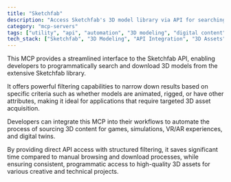 ```yaml
---
title: "Sketchfab"
description: "Access Sketchfab's 3D model library via API for searching and downloading models with filters for animated or rigged content."
category: "mcp-servers"
tags: ["utility", "api", "automation", "3D modeling", "digital content", "asset management"]
tech_stack: ["Sketchfab", "3D Modeling", "API Integration", "3D Assets", "Digital Content", "VR/AR"]
---
```


This MCP provides a streamlined interface to the Sketchfab API, enabling developers to programmatically search and download 3D models from the extensive Sketchfab library. 

It offers powerful filtering capabilities to narrow down results based on specific criteria such as whether models are animated, rigged, or have other attributes, making it ideal for applications that require targeted 3D asset acquisition.

Developers can integrate this MCP into their workflows to automate the process of sourcing 3D content for games, simulations, VR/AR experiences, and digital twins. 

By providing direct API access with structured filtering, it saves significant time compared to manual browsing and download processes, while ensuring consistent, programmatic access to high-quality 3D assets for various creative and technical projects.